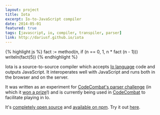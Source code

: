 ```yaml
---
layout: project
title: Iota
excerpt: Io-to-JavaScript compiler
date: 2014-05-01
featured: true
tags: [javascript, io, compiler, transpiler, parser]
link: http://dariusf.github.io/iota
---
```

{% highlight js %}
fact := method(n, if (n == 0, 1, n * fact (n - 1)))
writeln(fact(5))
{% endhighlight %}

Iota is a source-to-source compiler which accepts [Io language](http://iolanguage.org/) code and outputs JavaScript. It interoperates well with JavaScript and runs both in the browser and on the server.

It was written as an experiment for [CodeCombat's parser challenge](http://codecombat.challengepost.com/) (in which it [won a prize](http://blog.codecombat.com/new-experimental-languages-python-lua-clojure-and-io)!) and is currently being used in [CodeCombat](http://codecombat.com/) to facilitate playing in Io.

It's [completely open source](https://github.com/dariusf/iota) and [available on npm](https://www.npmjs.org/package/iota-compiler). Try it out [here](http://dariusf.github.io/iota).